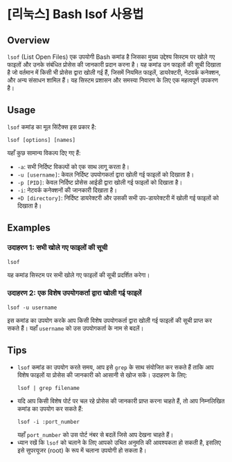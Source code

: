 # [리눅스] Bash lsof 사용법

## Overview
`lsof` (List Open Files) एक उपयोगी Bash कमांड है जिसका मुख्य उद्देश्य सिस्टम पर खोले गए फाइलों और उनके संबंधित प्रोसेस की जानकारी प्रदान करना है। यह कमांड उन फाइलों की सूची दिखाता है जो वर्तमान में किसी भी प्रोसेस द्वारा खोली गई हैं, जिसमें नियमित फाइलें, डायरेक्टरी, नेटवर्क कनेक्शन, और अन्य संसाधन शामिल हैं। यह सिस्टम प्रशासन और समस्या निवारण के लिए एक महत्वपूर्ण उपकरण है।

## Usage
`lsof` कमांड का मूल सिंटैक्स इस प्रकार है:

```
lsof [options] [names]
```

यहाँ कुछ सामान्य विकल्प दिए गए हैं:

- `-a`: सभी निर्दिष्ट विकल्पों को एक साथ लागू करता है।
- `-u [username]`: केवल निर्दिष्ट उपयोगकर्ता द्वारा खोली गई फाइलों को दिखाता है।
- `-p [PID]`: केवल निर्दिष्ट प्रोसेस आईडी द्वारा खोली गई फाइलों को दिखाता है।
- `-i`: नेटवर्क कनेक्शनों की जानकारी दिखाता है।
- `+D [directory]`: निर्दिष्ट डायरेक्टरी और उसकी सभी उप-डायरेक्टरी में खोली गई फाइलों को दिखाता है।

## Examples
### उदाहरण 1: सभी खोले गए फाइलों की सूची
```
lsof
```
यह कमांड सिस्टम पर सभी खोले गए फाइलों की सूची प्रदर्शित करेगा।

### उदाहरण 2: एक विशेष उपयोगकर्ता द्वारा खोली गई फाइलें
```
lsof -u username
```
इस कमांड का उपयोग करके आप किसी विशेष उपयोगकर्ता द्वारा खोली गई फाइलों की सूची प्राप्त कर सकते हैं। यहाँ `username` को उस उपयोगकर्ता के नाम से बदलें।

## Tips
- `lsof` कमांड का उपयोग करते समय, आप इसे `grep` के साथ संयोजित कर सकते हैं ताकि आप विशेष फाइलों या प्रोसेस की जानकारी को आसानी से खोज सकें। उदाहरण के लिए:
  ```
  lsof | grep filename
  ```
- यदि आप किसी विशेष पोर्ट पर चल रहे प्रोसेस की जानकारी प्राप्त करना चाहते हैं, तो आप निम्नलिखित कमांड का उपयोग कर सकते हैं:
  ```
  lsof -i :port_number
  ```
  यहाँ `port_number` को उस पोर्ट नंबर से बदलें जिसे आप देखना चाहते हैं।
- ध्यान रखें कि `lsof` को चलाने के लिए आपको उचित अनुमति की आवश्यकता हो सकती है, इसलिए इसे सुपरयूजर (root) के रूप में चलाना उपयोगी हो सकता है।